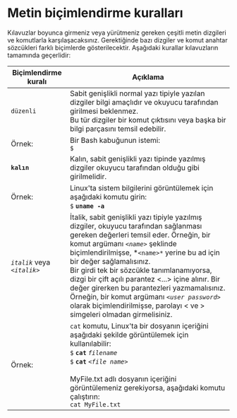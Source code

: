 #   Metin biçimlendirme kuralları

Kılavuzlar boyunca girmeniz veya yürütmeniz gereken çeşitli metin dizgileri ve komutlarla karşılaşacaksınız. Gerektiğinde bazı dizgiler ve komut anahtar sözcükleri farklı biçimlerde gösterilecektir. Aşağıdaki kurallar kılavuzların tamamında geçerlidir:


| Biçimlendirme kuralı                 | Açıklama |
| -----------------------------  | ------------------------------------------------------------    |
|`düzenli` | Sabit genişlikli normal yazı tipiyle yazılan dizgiler bilgi amaçlıdır ve okuyucu tarafından girilmesi beklenmez.<br>Bu tür dizgiler bir komut çıktısını veya başka bir bilgi parçasını temsil edebilir.|
|Örnek: | Bir Bash kabuğunun istemi:<br>`$`                     |
|**`kalın`**  | Kalın, sabit genişlikli yazı tipinde yazılmış dizgiler okuyucu tarafından olduğu gibi girilmelidir. |
|Örnek: | Linux'ta sistem bilgilerini görüntülemek için aşağıdaki komutu girin:<br>`$` **`uname -a`** |
|*`italik`* veya  *`<italik>`* | İtalik, sabit genişlikli yazı tipiyle yazılmış dizgiler, okuyucu tarafından sağlanması gereken değerleri temsil eder. Örneğin, bir komut argümanı *`<name>`* şeklinde biçimlendirilmişse, *`<name>*` yerine bu ad için bir değer sağlamalısınız.<br>Bir girdi tek bir sözcükle tanımlanamıyorsa, dizgi bir çift açılı parantez <...> içine alınır. Bir değer girerken bu parantezleri yazmamalısınız. Örneğin, bir komut argümanı *`<user password>`* olarak biçimlendirilmişse, parolayı < ve > simgeleri olmadan girmelisiniz. |
|Örnek: | `cat` komutu, Linux'ta bir dosyanın içeriğini aşağıdaki şekilde görüntülemek için kullanılabilir:<br>`$` **`cat`** *`filename`*<br>`$` **`cat`** *`<file name>`*<br><br>MyFile.txt adlı dosyanın içeriğini görüntülemeniz gerekiyorsa, aşağıdaki komutu çalıştırın:<br>`cat MyFile.txt` |